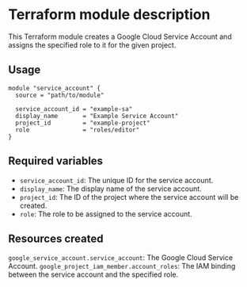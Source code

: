 # Terraform module description


This Terraform module creates a Google Cloud Service Account and assigns the specified role to it for the given project.

## Usage

```
module "service_account" {
  source = "path/to/module"

  service_account_id = "example-sa"
  display_name       = "Example Service Account"
  project_id         = "example-project"
  role               = "roles/editor"
}
```

## Required variables

- `service_account_id`: The unique ID for the service account.
- `display_name`: The display name of the service account.
- `project_id`: The ID of the project where the service account will be created.
- `role`: The role to be assigned to the service account.

## Resources created
`google_service_account.service_account`: The Google Cloud Service Account.
`google_project_iam_member.account_roles`: The IAM binding between the service account and the specified role.
